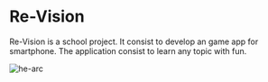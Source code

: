 # Re-Vision
Re-Vision is a school project. It consist to develop an game app for smartphone. The application consist to learn any topic with fun.

![he-arc](https://github.com/Yuminax/Re-Vision/assets/142225992/babf9a77-c553-4a7b-9496-cbb20298f59f)
